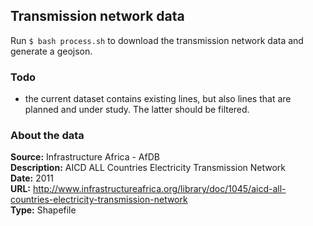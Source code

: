 ## Transmission network data

Run `$ bash process.sh` to download the transmission network data and generate a geojson.

### Todo

- the current dataset contains existing lines, but also lines that are planned and under study. The latter should be filtered.

### About the data
**Source:** Infrastructure Africa - AfDB  
**Description:** AICD ALL Countries Electricity Transmission Network  
**Date:** 2011  
**URL:** http://www.infrastructureafrica.org/library/doc/1045/aicd-all-countries-electricity-transmission-network  
**Type:** Shapefile
